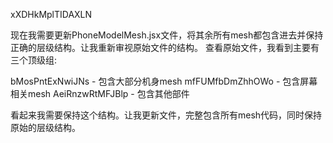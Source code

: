 xXDHkMplTIDAXLN




现在我需要更新PhoneModelMesh.jsx文件，将其余所有mesh都包含进去并保持正确的层级结构。让我重新审视原始文件的结构。
查看原始文件，我看到主要有三个顶级组:

bMosPntExNwiJNs - 包含大部分机身mesh
mfFUMfbDmZhhOWo - 包含屏幕相关mesh
AeiRnzwRtMFJBlp - 包含其他部件

看起来我需要保持这个结构。让我更新文件，完整包含所有mesh代码，同时保持原始的层级结构。
